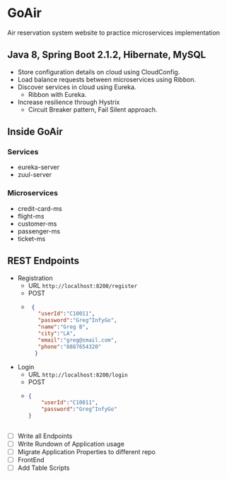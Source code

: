# GoAir

Air reservation system website to practice microservices implementation

## Java 8, Spring Boot 2.1.2, Hibernate, MySQL

* Store configuration details on cloud using CloudConfig.
* Load balance requests between microservices using Ribbon.
* Discover services in cloud using Eureka.
  * Ribbon with Eureka.
* Increase resilience through Hystrix
  * Circuit Breaker pattern, Fail Silent approach.

## Inside GoAir

### Services

* eureka-server
* zuul-server

### Microservices

* credit-card-ms
* flight-ms
* customer-ms
* passenger-ms
* ticket-ms

## REST Endpoints

* Registration
  * URL `http://localhost:8200/register`
  * POST
  * ```json
     {
       "userId":"C10011",
       "password":"Greg^InfyGo",
       "name":"Greg B",
       "city":"LA",
       "email":"greg@smail.com",
       "phone":"8887654320"
      }

* Login
  * URL `http://localhost:8200/login`
  * POST
  * ```json
  	{
    	"userId":"C10011",
       	"password":"Greg^InfyGo"
  	}
   
- [ ] Write all Endpoints 
- [ ] Write Rundown of Application usage
- [ ] Migrate Application Properties to different repo
- [ ] FrontEnd
- [ ] Add Table Scripts
